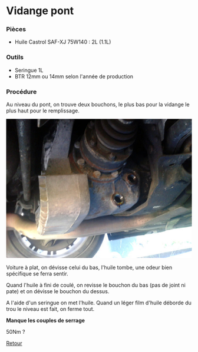 # Vidange pont

### Pièces

 - Huile Castrol SAF-XJ 75W140 : 2L (1.1L)

### Outils

- Seringue 1L
- BTR 12mm ou 14mm selon l'année de production

### Procédure

Au niveau du pont, on trouve deux bouchons, le plus bas pour la vidange le plus haut pour le remplissage.

![vidange_pont_1](/pictures/vidange_pont_1.jpg)

Voiture à plat, on dévisse celui du bas, l'huile tombe, une odeur bien spécifique se ferra sentir.

Quand l'huile à fini de coulé, on revisse le bouchon du bas (pas de joint ni pate) et on dévisse le bouchon du dessus.

A l'aide d'un seringue on met l'huile. Quand un léger film d'huile déborde du trou le niveau est fait, on ferme tout.

**Manque les couples de serrage**

50Nm ?

[Retour](/README.mkd)
